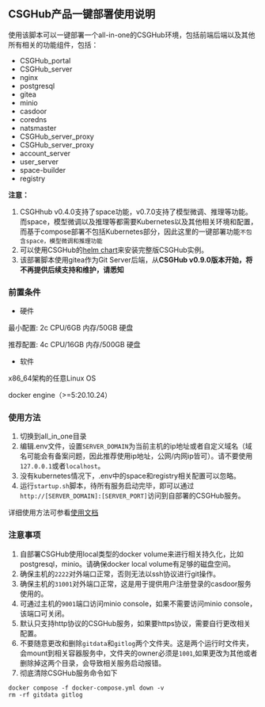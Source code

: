 ## CSGHub产品一键部署使用说明


使用该脚本可以一键部署一个all-in-one的CSGHub环境，包括前端后端以及其他所有相关的功能组件，包括：
* CSGHub_portal
* CSGHub_server
* nginx
* postgresql
* gitea
* minio
* casdoor
* coredns
* natsmaster
* CSGHub_server_proxy
* CSGHub_server_proxy
* account_server
* user_server
* space-builder
* registry


**注意：**
1. CSGHhub v0.4.0支持了space功能，v0.7.0支持了模型微调、推理等功能。而space，模型微调以及推理等都需要Kubernetes以及其他相关环境和配置，而基于compose部署不包括Kubernetes部分，因此这里的一键部署功能`不包含space，模型微调和推理功能`
1. 可以使用CSGHub的[helm chart](https://github.com/OpenCSGs/CSGHub-installer)来安装完整版CSGHub实例。
1. 该部署脚本使用gitea作为Git Server后端，从**CSGHub v0.9.0版本开始，将不再提供后续支持和维护，请悉知**

### 前置条件
* 硬件

最小配置: 2c CPU/6GB 内存/50GB 硬盘

推荐配置: 4c CPU/16GB 内存/500GB 硬盘

* 软件

x86_64架构的任意Linux OS

docker engine（>=5:20.10.24）

### 使用方法
1. 切换到all_in_one目录
2. 编辑.env文件，设置`SERVER_DOMAIN`为当前主机的ip地址或者自定义域名（域名可能会有备案问题，因此推荐使用ip地址，公网/内网ip皆可）。请不要使用`127.0.0.1`或者`localhost`。
3. 没有kubernetes情况下，.env中的space和registry相关配置可以忽略。
4. 运行`startup.sh`脚本，待所有服务启动完毕，即可以通过`http://[SERVER_DOMAIN]:[SERVER_PORT]`访问到自部署的CSGHub服务。

详细使用方法可参看[使用文档](https://opencsg.com/docs/)

### 注意事项
1. 自部署CSGHub使用local类型的docker volume来进行相关持久化，比如postgresql，minio。请确保docker local volume有足够的磁盘空间。
1. 确保主机的`2222`对外端口正常，否则无法以ssh协议进行git操作。
1. 确保主机的`31001`对外端口正常，这是用于提供用户注册登录的casdoor服务使用的。
1. 可通过主机的`9001`端口访问minio console，如果不需要访问minio console，该端口可关闭。
1. 默认只支持http协议的CSGHub服务，如果要https协议，需要自行更改相关配置。
1. 不要随意更改和删除`gitdata`和`gitlog`两个文件夹。这是两个运行时文件夹，会mount到相关容器服务中，文件夹的owner必须是`1001`,如果更改为其他或者删除掉这两个目录，会导致相关服务启动报错。
1. 彻底清除CSGHub服务命令如下
```
docker compose -f docker-compose.yml down -v
rm -rf gitdata gitlog
```

